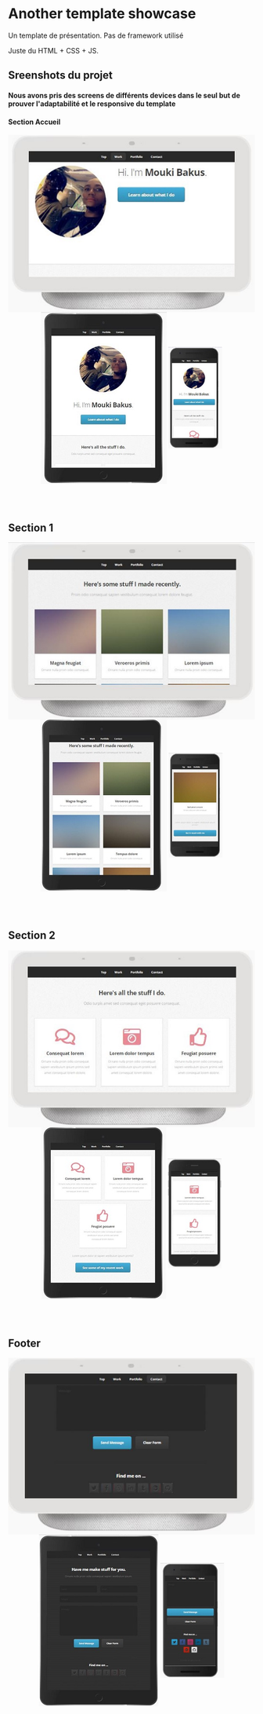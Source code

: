 
# Another template showcase
 
 Un template de présentation.
 Pas de framework utilisé
 
 Juste du HTML + CSS + JS.
 
 ## Sreenshots du projet
 #### Nous avons pris des screens de différents devices dans le seul but de prouver l'adaptabilité et le responsive du template

#### Section Accueil 
   <p align="center">
      <img align="left" src="https://github.com/alban-okoby/images_projects/blob/main/portfoliotp/lg-header.jpg" />
      <img align="center" src="https://github.com/alban-okoby/images_projects/blob/main/portfoliotp/md-header.jpg" />
      <img align="center" width="110px" src="https://github.com/alban-okoby/images_projects/blob/main/portfoliotp/m-header.jpg" />
   </p> <br> <br>

## Section 1
<p align="center">
   <img align="left" src="https://github.com/alban-okoby/images_projects/blob/main/portfoliotp/lg-section.jpg" />
   <img align="center" src="https://github.com/alban-okoby/images_projects/blob/main/portfoliotp/md-section.jpg" />
   <img align="center" width="110px" src="https://github.com/alban-okoby/images_projects/blob/main/portfoliotp/m-section.jpg" />
</p> <br><br>

## Section 2
<p align="center">
   <img align="left" src="https://github.com/alban-okoby/images_projects/blob/main/portfoliotp/lg-section2.jpg" />
   <img align="center" src="https://github.com/alban-okoby/images_projects/blob/main/portfoliotp/md-section2.jpg" />
   <img align="center" width="110px" src="https://github.com/alban-okoby/images_projects/blob/main/portfoliotp/m-section2.jpg" />
</p> <br><br>
 
 ## Footer
<p align="center">
   <img align="left" src="https://github.com/alban-okoby/images_projects/blob/main/portfoliotp/lg-footer.jpg" />
   <img align="center" src="https://github.com/alban-okoby/images_projects/blob/main/portfoliotp/md-footer.jpg" />
   <img align="center" width="130px" src="https://github.com/alban-okoby/images_projects/blob/main/portfoliotp/m-footer.jpg" />
</p>


    

